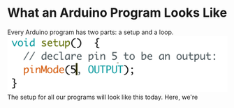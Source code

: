 # What an Arduino Program Looks Like
Every Arduino program has two parts: a setup and a loop. 
<img src="setup.png">
The setup for all our programs will look like this today. Here, we're 
